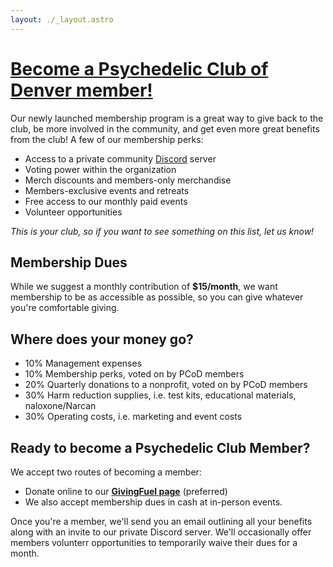 ```yaml
---
layout: ./_layout.astro
---
```


# [Become a Psychedelic Club of Denver member!](/join)

Our newly launched membership program is a great way to give back to the club, be more involved in the community, and get even more great benefits from the club! A few of our membership perks:

- Access to a private community [Discord](https://discord.com) server
- Voting power within the organization
- Merch discounts and members-only merchandise
- Members-exclusive events and retreats
- Free access to our monthly paid events
- Volunteer opportunities

_This is your club, so if you want to see something on this list, let us know!_

## Membership Dues

While we suggest a monthly contribution of **$15/month**, we want membership to be as accessible as possible, so you can give whatever you're comfortable giving.

## Where does your money go?

- 10% Management expenses
- 10% Membership perks, voted on by PCoD members
- 20% Quarterly donations to a nonprofit, voted on by PCoD members
- 30% Harm reduction supplies, i.e. test kits, educational materials, naloxone/Narcan
- 30% Operating costs, i.e. marketing and event costs

## Ready to become a Psychedelic Club Member?

We accept two routes of becoming a member:

- Donate online to our **[GivingFuel page](/join)** (preferred)
- We also accept membership dues in cash at in-person events.

Once you're a member, we'll send you an email outlining all your benefits along with an invite to our private Discord server. We'll occasionally offer members volunterr opportunities to temporarily waive their dues for a month.
